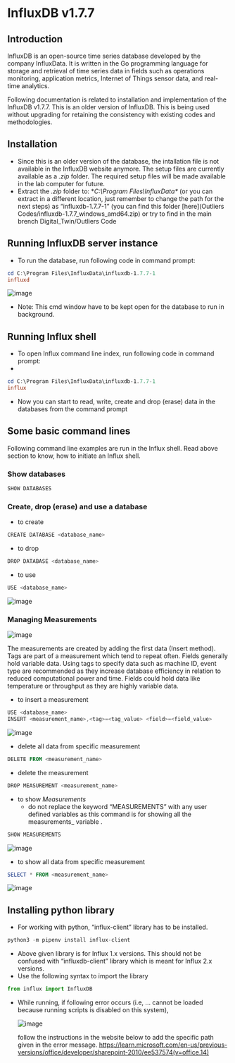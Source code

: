 # InfluxDB v1.7.7

## Introduction

InfluxDB is an open-source time series database developed by the company InfluxData. It is written in the Go programming language for storage and retrieval of time series data in fields such as operations monitoring, application metrics, Internet of Things sensor data, and real-time analytics.

Following documentation is related to installation and implementation of the InfluxDB v1.7.7. This is an older version of InfluxDB. This is being used without upgrading for retaining the consistency with existing codes and methodologies.

## Installation

- Since this is an older version of the database, the intallation file is not available in the InfluxDB website anymore. The setup files are currently available as a *.zip* folder. The required setup files will be made available in the lab computer for future.
- Extract the *.zip* folder to: **C:\Program Files\InfluxData\** (or you can extract in a different location, just remember to change the path for the next steps) as “influxdb-1.7.7-1” (you can find this folder [here](Outliers Codes/influxdb-1.7.7_windows_amd64.zip) or try to find in the main brench Digital_Twin/Outliers Code

## **Running InfluxDB server instance**

- To run the database, run following code in command prompt:

```powershell
cd C:\Program Files\InfluxData\influxdb-1.7.7-1
influxd
```

![image](https://user-images.githubusercontent.com/72768576/207633964-456b426f-b514-439f-8588-5978cf5a9f62.png)

- Note: This cmd window have to be kept open for the database to run in background.

## Running Influx shell

- To open Influx command line index, run following code in command prompt:
- 

```powershell
cd C:\Program Files\InfluxData\influxdb-1.7.7-1
influx
```

- Now you can start to read, write, create and drop (erase) data in the databases from the command prompt

## Some basic command lines

Following command line examples are run in the Influx shell. Read above section to know, how to initiate an Influx shell.

### Show databases

```powershell
SHOW DATABASES
```

### Create, drop (erase) and use a database

- to create

```powershell
CREATE DATABASE <database_name>	
```

- to drop

```powershell
DROP DATABASE <database_name>
```

- to use

```powershell
USE <database_name>
```

![image](https://user-images.githubusercontent.com/72768576/207634045-4c966504-7381-46ff-ab83-28a01c026558.png)


### Managing Measurements

![image](https://user-images.githubusercontent.com/72768576/207634125-cbf59893-415c-4c54-bb3b-63b33d18a214.png)


The measurements are created by adding the first data (Insert method). Tags are part of a measurement which tend to repeat often. Fields generally hold variable data. Using tags to specify data such as machine ID, event type are recommended as they increase database efficiency in relation to reduced computational power and time. Fields could hold data like temperature or throughput as they are highly variable data.

- to insert a measurement

```powershell
USE <database_name>
INSERT <measurement_name>,<tag>=<tag_value> <field>=<field_value>
```

![image](https://user-images.githubusercontent.com/72768576/207634187-e8d78557-ffee-4cc0-a6fb-a4f2fbcac0fb.png)

- delete all data from specific measurement

```powershell
DELETE FROM <measurement_name>
```

- delete the measurement

```powershell
DROP MEASUREMENT <measurement_name>
```

- to show *Measurements*
    - do not replace the keyword “MEASUREMENTS” with any user defined variables as this command is for showing all the measurements_ variable .

```powershell
SHOW MEASUREMENTS
```

![image](https://user-images.githubusercontent.com/72768576/207634269-6cef59e0-475f-473d-b3b3-99ea9116d190.png)

- to show all data from specific measurement

```powershell
SELECT * FROM <measurement_name>
```

![image](https://user-images.githubusercontent.com/72768576/207634353-53b4edde-04f6-4ce6-a980-714cb1451ae8.png)

## Installing python library

- For working with python, “influx-client” library has to be installed.

```python
python3 -m pipenv install influx-client
```

 

- Above given library is for Influx 1.x versions. This should not be confused with “influxdb-client” library which is meant for Influx 2.x versions.
- Use the following syntax to import the library

```python
from influx import InfluxDB
```

- While running, if following error occurs (i.e, … cannot be loaded because running scripts is disabled on this system),
    
    ![image](https://user-images.githubusercontent.com/72768576/207634431-7a6c07b2-096b-496a-b4cf-15a2bea97eff.png)
    
    follow the instructions in the website below to add the specific path given in the error message.
    https://learn.microsoft.com/en-us/previous-versions/office/developer/sharepoint-2010/ee537574(v=office.14)
